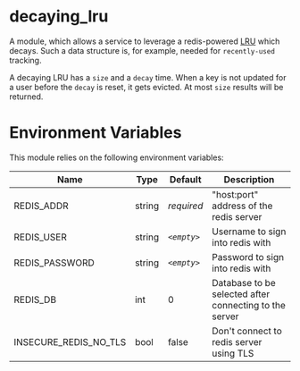 # decaying_lru

A module, which allows a service to leverage a redis-powered [LRU](https://en.wikipedia.org/wiki/Least_Recently_Used) which decays.
Such a data structure is, for example, needed for `recently-used` tracking.

A decaying LRU has a `size` and a `decay` time.
When a key is not updated for a user before the `decay` is reset, it gets evicted.
At most `size` results will be returned.

# Environment Variables

This module relies on the following environment variables:

| Name                  	| Type   	| Default     	| Description                                            	|
|-----------------------	|--------	|-------------	|--------------------------------------------------------	|
| REDIS_ADDR            	| string 	| _required_  	| "host:port" address of the redis server                	|
| REDIS_USER            	| string 	| _`<empty>`_ 	| Username to sign into redis with                       	|
| REDIS_PASSWORD        	| string 	| _`<empty>`_ 	| Password to sign into redis with                       	|
| REDIS_DB              	| int    	| 0           	| Database to be selected after connecting to the server 	|
| INSECURE_REDIS_NO_TLS 	| bool   	| false       	| Don't connect to redis server using TLS                	|
